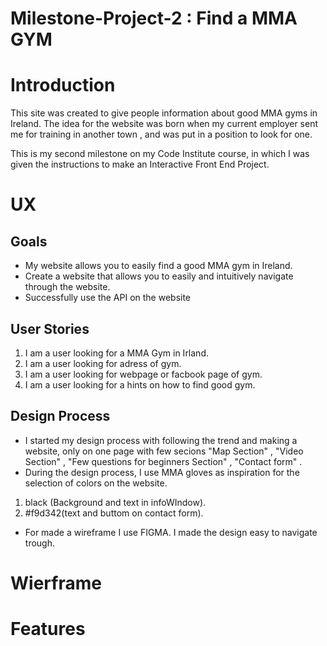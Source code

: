 # Milestone-Project-2 : Find a MMA GYM

# Introduction

This site was created to give people information about good MMA gyms in Ireland. The idea for the website was born when my current employer sent me for training in another town , and was put in a position to look for one.

This is my second milestone on my Code Institute course, in which I was given the instructions to make an Interactive Front End Project.

# UX

## Goals
* My website allows you to easily find a good MMA gym in Ireland.
* Create a website that allows you to easily and intuitively navigate through the website.
* Successfully use the API on the website   


## User Stories

1. I am a user looking for a MMA Gym in Irland.
2. I am a user looking for adress of gym.
3. I am a user looking for webpage or facbook page of gym.
4. I am a user looking for a hints on how to find good gym.

## Design Process

* I started my design process with following the trend and making a website, only on one page with few secions "Map Section" , "Video Section" , "Few questions for beginners Section" , "Contact form" .
* During the design process, I use MMA gloves as inspiration for the selection of colors on the website.
1. black (Background and text in infoWIndow).
2. #f9d342(text and buttom on contact form).

* For made a wireframe I use FIGMA. I made the design easy to navigate trough. 

# Wierframe

# Features